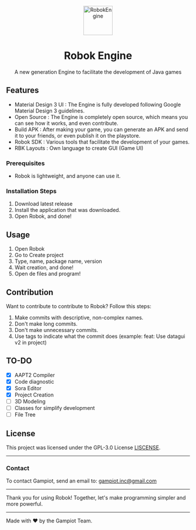 <p align="center">
  <img src="./images/icon.png" alt="RobokEngine" width="80" height="80"/>
</p>
<div align="center">
    <h1>Robok Engine</h1>
    <p>A new generation Engine to facilitate the development of Java games</p>
</div>

## Features
- Material Design 3 UI : The Engine is fully developed following Google Material Design 3 guidelines.
- Open Source : The Engine is completely open source, which means you can see how it works, and even contribute.
- Build APK : After making your game, you can generate an APK and send it to your friends, or even publish it on the playstore.
- Robok SDK : Various tools that facilitate the development of your games.
- RBK Layouts : Own language to create GUI (Game UI)


### Prerequisites

- Robok is lightweight, and anyone can use it.

### Installation Steps

1. Download latest release
2. Install the application that was downloaded.
3. Open Robok, and done!

## Usage

1. Open Robok
2. Go to Create project
3. Type, name, package name, version
4. Wait creation, and done!
5. Open de files and program!

## Contribution

Want to contribute to contribute to Robok? Follow this steps:
1. Make commits with descriptive, non-complex names.
2. Don't make long commits.
3. Don't make unnecessary commits.
4. Use tags to indicate what the commit does (example: feat: Use datagui v2 in project)

## TO-DO
 - [X] AAPT2 Compiler
 - [X] Code diagnostic
 - [X] Sora Editor 
 - [X] Project Creation
 - [ ] 3D Modeling
 - [ ] Classes for simplify development
 - [ ] File Tree

## License

This project was licensed under the GPL-3.0 License [LISCENSE](LISCENSE).

---

### Contact

To contact Gampiot, send an email to: gampiot.inc@gmail.com

---

Thank you for using Robok! Together, let's make programming simpler and more powerful.

---

Made with ❤️ by the Gampiot Team.
